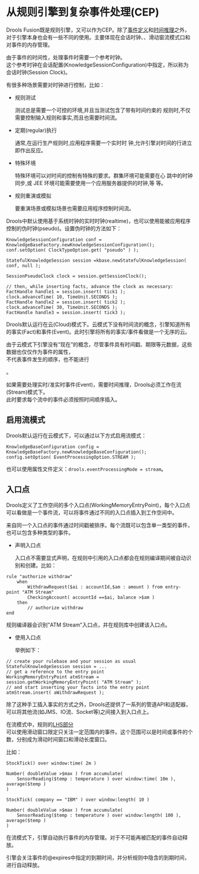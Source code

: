 # 从规则引擎到复杂事件处理(CEP) 
Drools Fusion既是规则引擎，又可以作为CEP。除了[事件定义](https://holbrook.github.io/2013/12/21/event_in_CEP.html "事件定义")和[时间推理](https://holbrook.github.io/2013/12/21/Temporal_of_CEP.html "时间推理")之外，对于引擎本身也会有一些不同的使用。主要体现在会话时钟、、滑动窗流模式口和对事件的内存管理。

由于事件的时间性，处理事件时需要一个参考时钟。  
这个参考时钟在会话配置(KnowledgeSessionConfiguration)中指定，所以称为会话时钟(Session Clock)。

有很多种场景需要对时钟进行控制，比如：

*   规则测试
    
    测试总是需要一个可控的环境,并且当测试包含了带有时间约束的 规则时,不仅需要控制输入规则和事实,而且也需要时间流。
    
*   定期(regular)执行
    
    通常,在运行生产规则时,应用程序需要一个实时时 钟,允许引擎对时间的行进立即作出反应。
    
*   特殊环境
    
    特殊环境可以对时间的控制有特殊的要求。群集环境可能需要在心 跳中的时钟同步,或 JEE 环境可能需要使用一个应用服务器提供的时钟,等 等。
    
*   规则重演或模拟
    
    要重演场景或模拟场景也需要应用程序控制时间流。
    

Drools中默认使用基于系统时钟的实时时钟(realtime)，也可以使用能被应用程序控制的伪时钟(pseudo)。设置伪时钟的方法如下：

```plain
KnowledgeSessionConfiguration conf = KnowledgeBaseFactory.newKnowledgeSessionConfiguration();
conf.setOption( ClockTypeOption.get( "pseudo" ) );

StatefulKnowledgeSession session =kbase.newStatefulKnowledgeSession( conf, null );

SessionPseudoClock clock = session.getSessionClock();

// then, while inserting facts, advance the clock as necessary:
FactHandle handle1 = session.insert( tick1 );
clock.advanceTime( 10, TimeUnit.SECONDS );
FactHandle handle2 = session.insert( tick2 );
clock.advanceTime( 30, TimeUnit.SECONDS );
FactHandle handle3 = session.insert( tick3 );
```

Drools默认运行在云(Cloud)模式下。云模式下没有时间流的概念，引擎知道所有的事实(Fact)和事件(Event)。此时引擎将所有的事实/事件看做是一个无序的云。

由于云模式下引擎没有“现在”的概念，尽管事件具有时间戳、期限等元数据，这些数据也仅仅作为事件的属性，  
不代表事件发生的顺序，也不能进行

。

如果需要处理实时/准实时事件(Event)，需要时间推理，Drools必须工作在流(Stream)模式下。  
此时要求每个流中的事件必须按照时间顺序插入。

[](#启用流模式 "启用流模式")启用流模式
-----------------------

Drools默认运行在云模式下，可以通过以下方式启用流模式：

```plain
KnowledgeBaseConfiguration config =
KnowledgeBaseFactory.newKnowledgeBaseConfiguration();
config.setOption( EventProcessingOption.STREAM );
```

也可以使用属性文件定义：`drools.eventProcessingMode = stream`。

[](#入口点 "入口点")入口点
-----------------

Drools定义了工作空间的多个入口点(WorkingMemoryEntryPoint)，每个入口点可以看做是一个事件流，可以将事件通过不同的入口点插入到工作空间中。

来自同一个入口点的事件通过时间戳被排序。每个流既可以包含单一类型的事件，也可以包含多种类型的事件。

*   声明入口点
    
    入口点不需要显式声明，在规则中引用的入口点都会在规则编译期间被自动识别和创建。比如：
    

```plain
rule "authorize withdraw"
    when
        WithdrawRequest($ai : accountId,$am : amount ) from entry-point "ATM Stream"
        CheckingAccount( accountId ==$ai, balance >$am )
    then
        // authorize withdraw
end
```

规则编译器会识别”ATM Stream”入口点，并在规则库中创建该入口点。

*   使用入口点
    
    举例如下：
    

```plain
// create your rulebase and your session as usual
StatefulKnowledgeSession session = ...
// get a reference to the entry point
WorkingMemoryEntryPoint atmStream =
session.getWorkingMemoryEntryPoint( "ATM Stream" );
// and start inserting your facts into the entry point
atmStream.insert( aWithdrawRequest );
```

除了这种手工插入事实的方式之外，Drools还提供了一系列的管道API和适配器，可以将其他流(如JMS、IO流、Socket等)之间接入到入口点上。

在流模式中，规则的[LHS部分](https://holbrook.github.io/2012/12/06/rule_language.html#menuIndex3)  
可以使用滑动窗口限定只关注一定范围内的事件。这个范围可以是时间或事件的个数，分别成为滑动时间窗口和滑动长度窗口。

比如：

```plain
StockTick() over window:time( 2m )

Number( doubleValue >$max ) from accumulate(
	SensorReading($temp : temperature ) over window:time( 10m ), average($temp )
)

StockTick( company == "IBM" ) over window:length( 10 )

Number( doubleValue >$max ) from accumulate(
	SensorReading($temp : temperature ) over window:length( 100 ), average($temp )
)
```

在流模式下，引擎自动执行事件的内存管理。对于不可能再被匹配的事件自动释放。

引擎会关注事件的@expires中指定的到期时间，并分析规则中隐含的到期时间，进行自动释放。